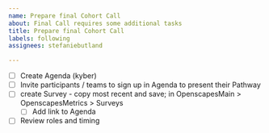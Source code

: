```yaml
---
name: Prepare final Cohort Call
about: Final Call requires some additional tasks
title: Prepare final Cohort Call
labels: following
assignees: stefaniebutland

---
```


- [ ] Create Agenda (kyber)
- [ ] Invite participants / teams to sign up in Agenda to present their Pathway
- [ ] create Survey - copy most recent and save; in OpenscapesMain > OpenscapesMetrics > Surveys
  - [ ] Add link to Agenda
- [ ] Review roles and timing
